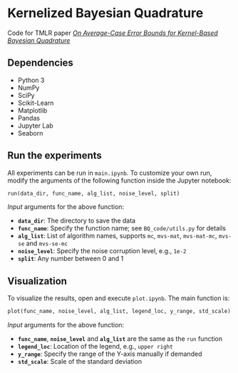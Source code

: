 # Kernelized Bayesian Quadrature
Code for TMLR paper [*On Average-Case Error Bounds for Kernel-Based Bayesian Quadrature*](https://openreview.net/pdf?id=JJrKbq35l4)

## Dependencies

-	Python 3
-	NumPy
-	SciPy 
-	Scikit-Learn
-	Matplotlib
-	Pandas
-	Jupyter Lab
-	Seaborn

## Run the experiments

All experiments can be run in `main.ipynb`.  To customize your own run, modify the arguments of the following function inside the Jupyter notebook:

```python
run(data_dir, func_name, alg_list, noise_level, split)
```

*Input* arguments for the above function:

- 	**`data_dir`**:  The directory to save the data
- 	**`func_name`**:  Specify the function name; see `BQ_code/utils.py` for details
- 	**`alg_list`**:  List of algorithm names, supports `mc`, `mvs-mat`, `mvs-mat-mc`, `mvs-se` and `mvs-se-mc`
-	 **`noise_level`**:  Specify the noise corruption level, e.g., `1e-2`
-	 **`split`**:  Any number between 0 and 1

## Visualization

To visualize the results, open and execute `plot.ipynb`.  The main function is:

```python
plot(func_name, noise_level, alg_list, legend_loc, y_range, std_scale)
```

*Input* arguments for the above function:

- 	**`func_name`**, **`noise_level`** and  **`alg_list`** are the same as the `run` function
- 	**`legend_loc`**:  Location of the legend, e.g., `upper right`
- 	**`y_range`**:  Specify the range of the Y-axis manually if demanded
- 	**`std_scale`**:  Scale of the standard deviation









